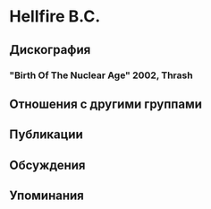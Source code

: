 # Hellfire B.C.



## Дискография

### "Birth Of The Nuclear Age" 2002, Thrash




## Отношения с другими группами


## Публикации


## Обсуждения


## Упоминания

